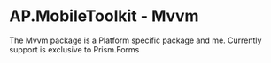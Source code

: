 # AP.MobileToolkit - Mvvm

The Mvvm package is a Platform specific package and me. Currently support is exclusive to Prism.Forms